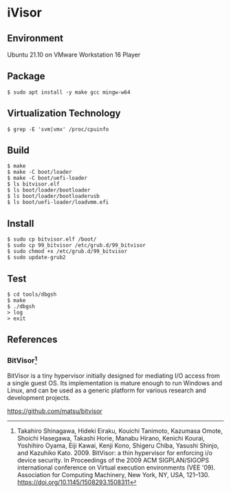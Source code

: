 # iVisor

## Environment

Ubuntu 21.10 on VMware Workstation 16 Player

## Package

```shell
$ sudo apt install -y make gcc mingw-w64
```

## Virtualization Technology

```shell
$ grep -E 'svm|vmx' /proc/cpuinfo
```

## Build

```shell
$ make
$ make -C boot/loader
$ make -C boot/uefi-loader
$ ls bitvisor.elf
$ ls boot/loader/bootloader
$ ls boot/loader/bootloaderusb
$ ls boot/uefi-loader/loadvmm.efi
```

## Install

```shell
$ sudo cp bitvisor.elf /boot/
$ sudo cp 99_bitvisor /etc/grub.d/99_bitvisor
$ sudo chmod +x /etc/grub.d/99_bitvisor
$ sudo update-grub2
```

## Test

```shell
$ cd tools/dbgsh
$ make
$ ./dbgsh
> log
> exit
```

## References

### BitVisor[^BitVisor]

BitVisor is a tiny hypervisor initially designed for mediating I/O access from a single guest OS. Its implementation is mature enough to run Windows and Linux, and can be used as a generic platform for various research and development projects.

https://github.com/matsu/bitvisor

[^BitVisor]: Takahiro Shinagawa, Hideki Eiraku, Kouichi Tanimoto, Kazumasa Omote, Shoichi Hasegawa, Takashi Horie, Manabu Hirano, Kenichi Kourai, Yoshihiro Oyama, Eiji Kawai, Kenji Kono, Shigeru Chiba, Yasushi Shinjo, and Kazuhiko Kato. 2009. BitVisor: a thin hypervisor for enforcing i/o device security. In Proceedings of the 2009 ACM SIGPLAN/SIGOPS international conference on Virtual execution environments (VEE '09). Association for Computing Machinery, New York, NY, USA, 121–130. https://doi.org/10.1145/1508293.1508311

